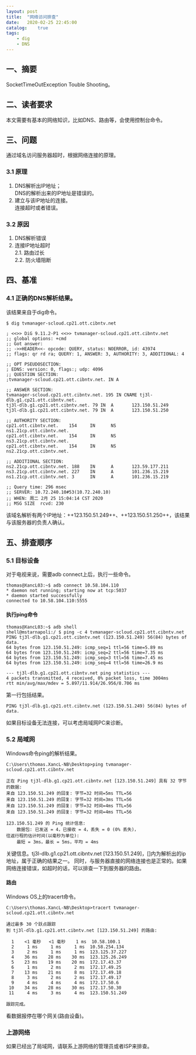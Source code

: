 ```yaml
---
layout: post
title:  "网络访问排查"
date:   2020-02-25 22:45:00
catalog:    true
tags:
    - dig
    - DNS
---
```


## 一、摘要
SocketTimeOutException Touble Shooting。

## 二、读者要求
本文需要有基本的网络知识，比如DNS、路由等，会使用控制台命令。

## 三、问题
通过域名访问服务器超时，根据网络连接的原理。
### 3.1 原理
1. DNS解析出IP地址；<br/>
DNS的解析出来的IP地址是错误的。
2. 建立与该IP地址的连接。<br/>
连接超时或者错误。
### 3.2 原因
1. DNS解析错误
2. 连接IP地址超时<br/>
2.1. 路由过长<br/>
2.2. 防火墙阻断<br/>

## 四、基准
### 4.1 正确的DNS解析结果。
该结果来自于dig命令。
```
$ dig tvmanager-scloud.cp21.ott.cibntv.net

; <<>> DiG 9.11.2-P1 <<>> tvmanager-scloud.cp21.ott.cibntv.net
;; global options: +cmd
;; Got answer:
;; ->>HEADER<<- opcode: QUERY, status: NOERROR, id: 43974
;; flags: qr rd ra; QUERY: 1, ANSWER: 3, AUTHORITY: 3, ADDITIONAL: 4

;; OPT PSEUDOSECTION:
; EDNS: version: 0, flags:; udp: 4096
;; QUESTION SECTION:
;tvmanager-scloud.cp21.ott.cibntv.net. IN A

;; ANSWER SECTION:
tvmanager-scloud.cp21.ott.cibntv.net. 195 IN CNAME tj3l-dlb.g1.cp21.ott.cibntv.net.
tj3l-dlb.g1.cp21.ott.cibntv.net. 79 IN  A       123.150.51.249
tj3l-dlb.g1.cp21.ott.cibntv.net. 79 IN  A       123.150.51.250

;; AUTHORITY SECTION:
cp21.ott.cibntv.net.    154     IN      NS      ns1.21cp.ott.cibntv.net.
cp21.ott.cibntv.net.    154     IN      NS      ns3.21cp.ott.cibntv.net.
cp21.ott.cibntv.net.    154     IN      NS      ns2.21cp.ott.cibntv.net.

;; ADDITIONAL SECTION:
ns2.21cp.ott.cibntv.net. 188    IN      A       123.59.177.211
ns3.21cp.ott.cibntv.net. 227    IN      A       101.236.15.219
ns1.21cp.ott.cibntv.net. 3      IN      A       101.236.15.219

;; Query time: 296 msec
;; SERVER: 10.72.240.10#53(10.72.240.10)
;; WHEN: 周二 2月 25 15:04:14 CST 2020
;; MSG SIZE  rcvd: 230
```
该域名解析有两个IP地址：++123.150.51.249++、++123.150.51.250++，该结果与该服务器的负责人确认。

## 五、排查顺序
### 5.1 目标设备
对于电视来说，需要adb connect上后，执行一些命令。
```
thomas@XancL03:~$ adb connect 10.58.104.110
* daemon not running; starting now at tcp:5037
* daemon started successfully
connected to 10.58.104.110:5555
```
#### 执行ping命令
```
thomas@XancL03:~$ adb shell
shell@mstarnapoli:/ $ ping -c 4 tvmanager-scloud.cp21.ott.cibntv.net
PING tj3l-dlb.g1.cp21.ott.cibntv.net (123.150.51.249) 56(84) bytes of data.
64 bytes from 123.150.51.249: icmp_seq=1 ttl=56 time=5.89 ms
64 bytes from 123.150.51.249: icmp_seq=2 ttl=56 time=7.35 ms
64 bytes from 123.150.51.249: icmp_seq=3 ttl=56 time=7.45 ms
64 bytes from 123.150.51.249: icmp_seq=4 ttl=56 time=26.9 ms

--- tj3l-dlb.g1.cp21.ott.cibntv.net ping statistics ---
4 packets transmitted, 4 received, 0% packet loss, time 3004ms
rtt min/avg/max/mdev = 5.897/11.914/26.956/8.706 ms
```
第一行包括结果。
```
PING tj3l-dlb.g1.cp21.ott.cibntv.net (123.150.51.249) 56(84) bytes of data.
```
如果目标设备无法连接，可以考虑局域网PC来诊断。

### 5.2 局域网
Windows命令ping的解析结果。
```
C:\Users\thomas.XancL-NB\Desktop>ping tvmanager-scloud.cp21.ott.cibntv.net

正在 Ping tj3l-dlb.g1.cp21.ott.cibntv.net [123.150.51.249] 具有 32 字节的数据:
来自 123.150.51.249 的回复: 字节=32 时间=5ms TTL=56
来自 123.150.51.249 的回复: 字节=32 时间=3ms TTL=56
来自 123.150.51.249 的回复: 字节=32 时间=4ms TTL=56
来自 123.150.51.249 的回复: 字节=32 时间=4ms TTL=56

123.150.51.249 的 Ping 统计信息:
    数据包: 已发送 = 4，已接收 = 4，丢失 = 0 (0% 丢失)，
往返行程的估计时间(以毫秒为单位):
    最短 = 3ms，最长 = 5ms，平均 = 4ms
```
关键信息。tj3l-dlb.g1.cp21.ott.cibntv.net [123.150.51.249]，[]内为解析出的ip地址，属于正确的结果之一。
同时，与服务器直接的网络连接也是正常的。如果网络连接错误，如超时的话，可以排查一下到服务器的路由。

#### 路由
Windows OS上的tracert命令。
```
C:\Users\thomas.XancL-NB\Desktop>tracert tvmanager-scloud.cp21.ott.cibntv.net

通过最多 30 个跃点跟踪
到 tj3l-dlb.g1.cp21.ott.cibntv.net [123.150.51.249] 的路由:

  1    <1 毫秒   <1 毫秒    1 ms  10.58.100.1
  2     1 ms     1 ms     1 ms  10.58.254.134
  3     2 ms     1 ms     1 ms  123.125.37.227
  4    36 ms    28 ms    30 ms  123.125.26.249
  5    23 ms    19 ms    20 ms  172.17.43.37
  6     1 ms     2 ms     2 ms  172.17.49.25
  7    13 ms    21 ms     8 ms  172.17.49.18
  8     3 ms     2 ms     2 ms  172.17.49.17
  9     4 ms     4 ms     4 ms  172.17.50.6
 10    34 ms    28 ms    30 ms  172.17.50.30
 11     4 ms     3 ms     4 ms  123.150.51.249

跟踪完成。
```
看数据报停在哪个网关(路由设备)。
### 上游网络
如果已经出了局域网，请联系上游网络的管理员或者ISP来排查。